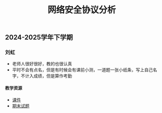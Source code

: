 ﻿---
title: 网络安全协议分析
description: "课程代码: SE3338"
---

## 2024-2025学年下学期

### 刘虹

- 老师人很好很好，教的也很认真
- 平时不会有点名，但是有时候会有课前小测，一道题一张小纸条，写上自己名字，不计入成绩，但是算作考勤

#### 教学资源

- [课件](https://drive.vanillaaaa.org/SharedCourses/软件工程学院/网络安全协议分析/2024-2025学年下学期)
- [期末试题](./2024-2025学年下学期期末)
